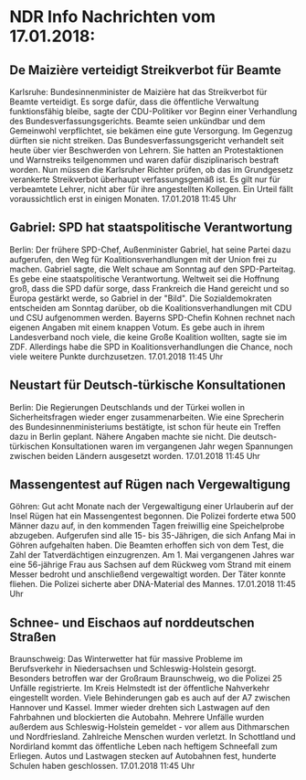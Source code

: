 # NDR Info Nachrichten vom 17.01.2018:


## De Maizière verteidigt Streikverbot für Beamte
Karlsruhe:		Bundesinnenminister de Maizière hat das Streikverbot für Beamte verteidigt. Es sorge dafür, dass die öffentliche Verwaltung funktionsfähig bleibe, sagte der CDU-Politiker vor Beginn einer Verhandlung des Bundesverfassungsgerichts. Beamte seien unkündbar und dem Gemeinwohl verpflichtet, sie bekämen eine gute Versorgung. Im Gegenzug dürften sie nicht streiken. Das Bundesverfassungsgericht verhandelt seit heute über vier Beschwerden von Lehrern. Sie hatten an Protestaktionen und Warnstreiks teilgenommen und waren dafür disziplinarisch bestraft worden. Nun müssen die Karlsruher Richter prüfen, ob das im Grundgesetz verankerte Streikverbot überhaupt verfassungsgemäß ist. Es gilt nur für verbeamtete Lehrer, nicht aber für ihre angestellten Kollegen. Ein Urteil fällt voraussichtlich erst in einigen Monaten. 17.01.2018 11:45 Uhr 

## Gabriel: SPD hat staatspolitische Verantwortung
Berlin: Der frühere SPD-Chef, Außenminister Gabriel, hat seine Partei dazu aufgerufen, den Weg für Koalitionsverhandlungen mit der Union frei zu machen. Gabriel sagte, die Welt schaue am Sonntag auf den SPD-Parteitag. Es gebe eine staatspolitische Verantwortung. Weltweit sei die Hoffnung groß, dass die SPD dafür sorge, dass Frankreich die Hand gereicht und so Europa gestärkt werde, so Gabriel in der "Bild". Die Sozialdemokraten entscheiden am Sonntag darüber, ob die Koalitionsverhandlungen mit CDU und CSU aufgenommen werden. Bayerns SPD-Chefin Kohnen rechnet nach eigenen Angaben mit einem knappen Votum. Es gebe auch in ihrem Landesverband noch viele, die keine Große Koalition wollten, sagte sie im ZDF. Allerdings habe die SPD in Koalitionsverhandlungen die Chance, noch viele weitere Punkte durchzusetzen. 17.01.2018 11:45 Uhr 

## Neustart für Deutsch-türkische Konsultationen
Berlin: Die Regierungen Deutschlands und der Türkei wollen in Sicherheitsfragen wieder enger zusammenarbeiten. Wie eine Sprecherin des Bundesinnenministeriums bestätigte, ist schon für heute ein Treffen dazu in Berlin geplant. Nähere Angaben machte sie nicht. Die deutsch-türkischen Konsultationen waren im vergangenen Jahr wegen Spannungen zwischen beiden Ländern ausgesetzt worden. 17.01.2018 11:45 Uhr 

## Massengentest auf Rügen nach Vergewaltigung
Göhren: Gut acht Monate nach der Vergewaltigung einer Urlauberin auf der Insel Rügen hat ein Massengentest begonnen. Die Polizei forderte etwa 500 Männer dazu auf, in den kommenden Tagen freiwillig eine Speichelprobe abzugeben. Aufgerufen sind alle 15- bis 35-Jährigen, die sich Anfang Mai in Göhren aufgehalten haben. Die Beamten erhoffen sich von dem Test, die Zahl der Tatverdächtigen einzugrenzen. Am 1. Mai vergangenen Jahres war eine 56-jährige Frau aus Sachsen auf dem Rückweg vom Strand mit einem Messer bedroht und anschließend vergewaltigt worden. Der Täter konnte fliehen. Die Polizei sicherte aber DNA-Material des Mannes. 17.01.2018 11:45 Uhr 

## Schnee- und Eischaos auf norddeutschen Straßen
Braunschweig:	Das Winterwetter hat für massive Probleme im Berufsverkehr in Niedersachsen und Schleswig-Holstein gesorgt. Besonders betroffen war der Großraum Braunschweig, wo die Polizei 25 Unfälle registrierte. Im Kreis Helmstedt ist der öffentliche Nahverkehr eingestellt worden. Viele Behinderungen gab es auch auf der A7 zwischen Hannover und Kassel. Immer wieder drehten sich Lastwagen auf den Fahrbahnen und blockierten die Autobahn. Mehrere Unfälle wurden außerdem aus Schleswig-Holstein gemeldet - vor allem aus Dithmarschen und Nordfriesland. Zahlreiche Menschen wurden verletzt. In Schottland und Nordirland kommt das öffentliche Leben nach heftigem Schneefall zum Erliegen. Autos und Lastwagen stecken auf Autobahnen fest, hunderte Schulen haben geschlossen. 17.01.2018 11:45 Uhr 
